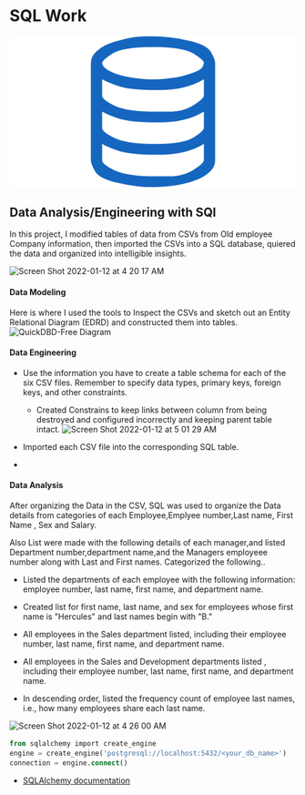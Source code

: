 # SQL Work

![sql.png](sql.png)

## Data Analysis/Engineering with SQl

In this project, I modified tables of data from CSVs from Old employee Company information, then imported the CSVs into a SQL database, quiered the data and organized into intelligible insights.

![Screen Shot 2022-01-12 at 4 20 17 AM](https://user-images.githubusercontent.com/33403205/149118166-e1ebbdc9-112c-4237-b40c-4706adaeb47b.png)




#### Data Modeling

Here is where I used the tools to  Inspect the CSVs and sketch out an Entity Relational Diagram (EDRD) and constructed them into tables.
![QuickDBD-Free Diagram](https://user-images.githubusercontent.com/33403205/147866016-62f28f19-00a4-4c4b-a900-bca2be3b83c0.png)
#### Data Engineering

* Use the information you have to create a table schema for each of the six CSV files. Remember to specify data types, primary keys, foreign keys, and other constraints.

  * Created Constrains to keep links between column from being destroyed and configured incorrectly and keeping parent table intact.
![Screen Shot 2022-01-12 at 5 01 29 AM](https://user-images.githubusercontent.com/33403205/149119234-4bf12ced-f9dd-44dd-adc0-898fe2558a41.png)

* Imported each CSV file into the corresponding SQL table. 
* 
#### Data Analysis

After organizing the Data in the CSV, SQL was used to organize the Data details from categories of each Employee,Emplyee number,Last name, First Name , Sex and Salary.



Also List were made with the following details of each manager,and listed Department number,department name,and the Managers employeee number along with Last and First names. Categorized the following..

* Listed the departments of each employee with the following information: employee number, last name, first name, and department name.

* Created list for  first name, last name, and sex for employees whose first name is "Hercules" and last names begin with "B."

* All employees in the Sales department listed, including their employee number, last name, first name, and department name.

* All employees in the Sales and Development departments listed , including their employee number, last name, first name, and department name.

* In descending order, listed the frequency count of employee last names, i.e., how many employees share each last name.

![Screen Shot 2022-01-12 at 4 26 00 AM](https://user-images.githubusercontent.com/33403205/149108132-2b76f7b3-a97d-445f-82eb-4303b9bc2711.png)



   ```sql
   from sqlalchemy import create_engine
   engine = create_engine('postgresql://localhost:5432/<your_db_name>')
   connection = engine.connect()
   ```

*  [SQLAlchemy documentation](https://docs.sqlalchemy.org/en/latest/core/engines.html#postgresql) 




